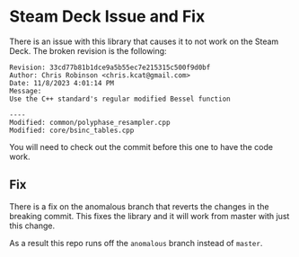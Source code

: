# Steam Deck Issue and Fix
There is an issue with this library that causes it to not work on the Steam Deck. The broken revision is the following:

```
Revision: 33cd77b81b1dce9a5b55ec7e215315c500f9d0bf
Author: Chris Robinson <chris.kcat@gmail.com>
Date: 11/8/2023 4:01:14 PM
Message:
Use the C++ standard's regular modified Bessel function

----
Modified: common/polyphase_resampler.cpp
Modified: core/bsinc_tables.cpp
```

You will need to check out the commit before this one to have the code work.

## Fix
There is a fix on the anomalous branch that reverts the changes in the breaking commit. This fixes the library and it will work from master with just this change.

As a result this repo runs off the `anomalous` branch instead of `master`.